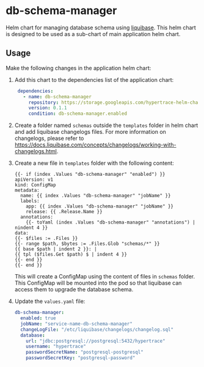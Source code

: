 # db-schema-manager
Helm chart for managing database schema using [liquibase](https://www.liquibase.org/). This helm chart is designed to be used as a sub-chart of main application helm chart.

## Usage
Make the following changes in the application helm chart:

1. Add this chart to the dependencies list of the application chart:
   ```yaml
    dependencies:
      - name: db-schema-manager
        repository: https://storage.googleapis.com/hypertrace-helm-charts
        version: 0.1.1
        condition: db-schema-manager.enabled
   ```

2. Create a folder named `schemas` outside the `templates` folder in helm chart and add liquibase changelogs files. For more information on changelogs, please refer to https://docs.liquibase.com/concepts/changelogs/working-with-changelogs.html.

3. Create a new file in `templates` folder with the following content:
   ```
   {{- if (index .Values "db-schema-manager" "enabled") }}
   apiVersion: v1
   kind: ConfigMap
   metadata:
     name: {{ index .Values "db-schema-manager" "jobName" }}
     labels:
       app: {{ index .Values "db-schema-manager" "jobName" }}
       release: {{ .Release.Name }}
     annotations:
       {{- toYaml (index .Values "db-schema-manager" "annotations") | nindent 4 }}
   data:
   {{- $files := .Files }}
   {{- range $path, $bytes := .Files.Glob "schemas/*" }}
   {{ base $path | indent 2 }}: |
   {{ tpl ($files.Get $path) $ | indent 4 }}
   {{- end }}
   {{- end }}
   ```
   This will create a ConfigMap using the content of files in `schemas` folder. This ConfigMap will be mounted into the pod so that liquibase can access them to upgrade the database schema.

4. Update the `values.yaml` file:
   ```yaml
   db-schema-manager:
     enabled: true
     jobName: "service-name-db-schema-manager"
     changeLogFile: "/etc/liquibase/changelogs/changelog.sql"
     database:
       url: "jdbc:postgresql://postgresql:5432/hypertrace"
       username: "hypertrace"
       passwordSecretName: "postgresql-postgresql"
       passwordSecretKey: "postgresql-password"
   ```  
